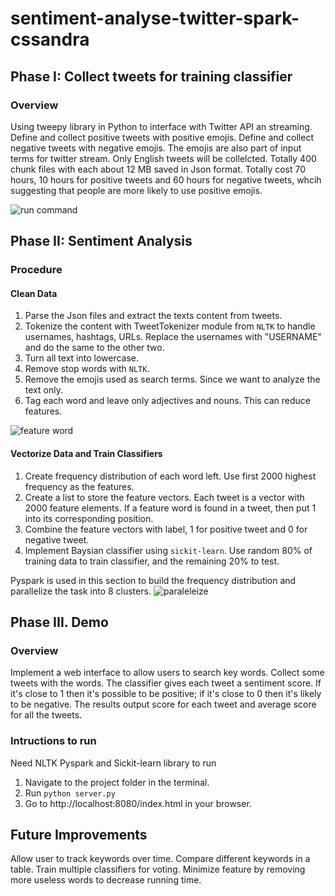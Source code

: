 # sentiment-analyse-twitter-spark-cssandra

## Phase I: Collect tweets for training classifier

### Overview

Using tweepy library in Python to interface with Twitter API an streaming. Define and collect positive tweets with positive emojis. Define and collect negative tweets with negative emojis. The emojis are also part of input terms for twitter stream. Only English tweets will be collelcted. Totally 400 chunk files with each about 12 MB saved in Json format. Totally cost 70 hours, 10 hours for positive tweets and 60 hours for negative tweets, whcih suggesting that people are more likely to use positive emojis.

![run command](https://user-images.githubusercontent.com/5117029/44167566-8ca89180-a09c-11e8-9b67-4e6418c83926.PNG)

## Phase II: Sentiment Analysis

### Procedure

#### Clean Data
  
1. Parse the Json files and extract the texts content from tweets. 
2. Tokenize the content with TweetTokenizer module from `NLTK` to handle usernames, hashtags, URLs. Replace the usernames with "USERNAME" and do the same to the other two.
3. Turn all text into lowercase.
4. Remove stop words with `NLTK`.
5. Remove the emojis used as search terms. Since we want to analyze the text only. 
6. Tag each word and leave only adjectives and nouns. This can reduce features.

![feature word](https://user-images.githubusercontent.com/5117029/44167564-8c0ffb00-a09c-11e8-8cad-3e4acfa33428.PNG)

#### Vectorize Data and Train Classifiers

1. Create frequency distribution of each word left. Use first 2000 highest frequency as the features.
2. Create a list to store the feature vectors. Each tweet is a vector with 2000 feature elements. If a feature word is found in a tweet, then put 1 into its corresponding position.
3. Combine the feature vectors with label, 1 for positive tweet and 0 for negative tweet.
4. Implement Baysian classifier using `sickit-learn`. Use random 80% of training data to train classifier, and the remaining 20% to test.

Pyspark is used in this section to build the frequency distribution and parallelize the task into 8 clusters.
![paraleleize](https://user-images.githubusercontent.com/5117029/44167565-8c0ffb00-a09c-11e8-9fb6-188bcdacf60b.PNG)

## Phase III. Demo

### Overview

Implement a web interface to allow users to search key words. Collect some tweets with the words. The classifier gives each tweet a sentiment score. If it's close to 1 then it's possible to be positive; if it's close to 0 then it's likely to be negative. The results output score for each tweet and average score for all the tweets.

### Intructions to run

Need NLTK Pyspark and Sickit-learn library to run

1. Navigate to the project folder in the terminal.
2. Run `python server.py`
3. Go to http://localhost:8080/index.html in your browser.


## Future Improvements

Allow user to track keywords over time.
Compare different keywords in a table.
Train multiple classifiers for voting.
Minimize feature by removing more useless words to decrease running time. 


